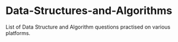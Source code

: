 # Data-Structures-and-Algorithms
List of Data Structure and Algorithm questions practised on various platforms. 

